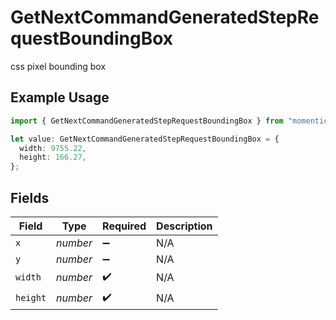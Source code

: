 # GetNextCommandGeneratedStepRequestBoundingBox

css pixel bounding box

## Example Usage

```typescript
import { GetNextCommandGeneratedStepRequestBoundingBox } from "momentic/models/operations";

let value: GetNextCommandGeneratedStepRequestBoundingBox = {
  width: 9755.22,
  height: 166.27,
};
```

## Fields

| Field              | Type               | Required           | Description        |
| ------------------ | ------------------ | ------------------ | ------------------ |
| `x`                | *number*           | :heavy_minus_sign: | N/A                |
| `y`                | *number*           | :heavy_minus_sign: | N/A                |
| `width`            | *number*           | :heavy_check_mark: | N/A                |
| `height`           | *number*           | :heavy_check_mark: | N/A                |